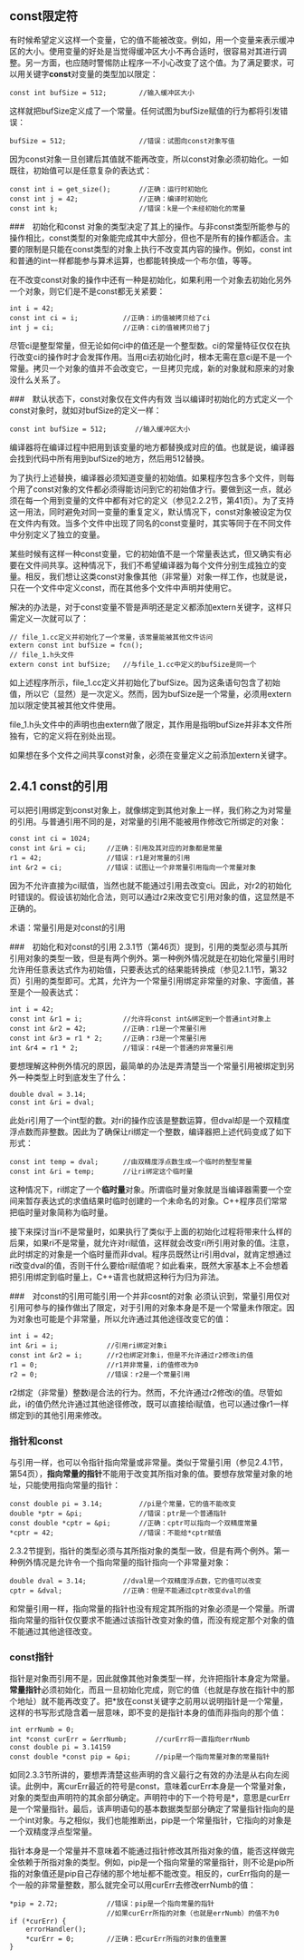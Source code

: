 ## const限定符
有时候希望定义这样一个变量，它的值不能被改变。例如，用一个变量来表示缓冲区的大小。使用变量的好处是当觉得缓冲区大小不再合适时，很容易对其进行调整。另一方面，也应随时警惕防止程序一不小心改变了这个值。为了满足要求，可以用关键字**const**对变量的类型加以限定：
```
const int bufSize = 512;        //输入缓冲区大小
```
这样就把bufSize定义成了一个常量。任何试图为bufSize赋值的行为都将引发错误：
```
bufSize = 512;                  //错误：试图向const对象写值
```
因为const对象一旦创建后其值就不能再改变，所以const对象必须初始化。一如既往，初始值可以是任意复杂的表达式：
```
const int i = get_size();       //正确：运行时初始化
const int j = 42;               //正确：编译时初始化
const int k;                    //错误：k是一个未经初始化的常量
```
###　初始化和const
对象的类型决定了其上的操作。与非const类型所能参与的操作相比，const类型的对象能完成其中大部分，但也不是所有的操作都适合。主要的限制是只能在const类型的对象上执行不改变其内容的操作。例如，const int和普通的int一样都能参与算术运算，也都能转换成一个布尔值，等等。

在不改变const对象的操作中还有一种是初始化，如果利用一个对象去初始化另外一个对象，则它们是不是const都无关紧要：
```
int i = 42;
const int ci = i;           //正确：i的值被拷贝给了ci
int j = ci;                 //正确：ci的值被拷贝给了j
```
尽管ci是整型常量，但无论如何ci中的值还是一个整型数。ci的常量特征仅仅在执行改变ci的操作时才会发挥作用。当用ci去初始化j时，根本无需在意ci是不是一个常量。拷贝一个对象的值并不会改变它，一旦拷贝完成，新的对象就和原来的对象没什么关系了。

###　默认状态下，const对象仅在文件内有效
当以编译时初始化的方式定义一个const对象时，就如对bufSize的定义一样：
```
const int bufSize = 512;       //输入缓冲区大小
```
编译器将在编译过程中把用到该变量的地方都替换成对应的值。也就是说，编译器会找到代码中所有用到bufSize的地方，然后用512替换。

为了执行上述替换，编译器必须知道变量的初始值。如果程序包含多个文件，则每个用了const对象的文件都必须得能访问到它的初始值才行。要做到这一点，就必须在每一个用到变量的文件中都有对它的定义（参见2.2.2节，第41页）。为了支持这一用法，同时避免对同一变量的重复定义，默认情况下，const对象被设定为仅在文件内有效。当多个文件中出现了同名的const变量时，其实等同于在不同文件中分别定义了独立的变量。

某些时候有这样一种const变量，它的初始值不是一个常量表达式，但又确实有必要在文件间共享。这种情况下，我们不希望编译器为每个文件分别生成独立的变量。相反，我们想让这类const对象像其他（非常量）对象一样工作，也就是说，只在一个文件中定义const，而在其他多个文件中声明并使用它。

解决的办法是，对于const变量不管是声明还是定义都添加extern关键字，这样只需定义一次就可以了：
```
// file_1.cc定义并初始化了一个常量，该常量能被其他文件访问
extern const int bufSize = fcn();
// file_1.h头文件
extern const int bufSize;   //与file_1.cc中定义的bufSize是同一个
```
如上述程序所示，file_1.cc定义并初始化了bufSize。因为这条语句包含了初始值，所以它（显然）是一次定义。然而，因为bufSize是一个常量，必须用extern加以限定使其被其他文件使用。

file_1.h头文件中的声明也由extern做了限定，其作用是指明bufSize并非本文件所独有，它的定义将在别处出现。

如果想在多个文件之间共享const对象，必须在变量定义之前添加extern关键字。

## 2.4.1 const的引用
可以把引用绑定到const对象上，就像绑定到其他对象上一样，我们称之为对常量的引用。与普通引用不同的是，对常量的引用不能被用作修改它所绑定的对象：
```
const int ci = 1024;
const int &ri = ci;     //正确：引用及其对应的对象都是常量
r1 = 42;                //错误：r1是对常量的引用
int &r2 = ci;           //错误：试图让一个非常量引用指向一个常量对象
```
因为不允许直接为ci赋值，当然也就不能通过引用去改变ci。因此，对r2的初始化时错误的。假设该初始化合法，则可以通过r2来改变它引用对象的值，这显然是不正确的。

术语：常量引用是对const的引用

###　初始化和对const的引用
2.3.1节（第46页）提到，引用的类型必须与其所引用对象的类型一致，但是有两个例外。第一种例外情况就是在初始化常量引用时允许用任意表达式作为初始值，只要表达式的结果能转换成（参见2.1.1节，第32页）引用的类型即可。尤其，允许为一个常量引用绑定非常量的对象、字面值，甚至是个一般表达式：
```
int i = 42;
const int &r1 = i;          //允许将const int&绑定到一个普通int对象上
const int &r2 = 42;         //正确：r1是一个常量引用
const int &r3 = r1 * 2;     //正确：r3是一个常量引用
int &r4 = r1 * 2;           //错误：r4是一个普通的非常量引用
```
要想理解这种例外情况的原因，最简单的办法是弄清楚当一个常量引用被绑定到另外一种类型上时到底发生了什么：
```
double dval = 3.14;
const int &ri = dval;
```
此处ri引用了一个int型的数。对ri的操作应该是整数运算，但dval却是一个双精度浮点数而非整数。因此为了确保让ri绑定一个整数，编译器把上述代码变成了如下形式：
```
const int temp = dval;      //由双精度浮点数生成一个临时的整型常量
const int &ri = temp;       //让ri绑定这个临时量
```
这种情况下，ri绑定了一个**临时量**对象。所谓临时量对象就是当编译器需要一个空间来暂存表达式的求值结果时临时创建的一个未命名的对象。C++程序员们常常把临时量对象简称为临时量。

接下来探讨当ri不是常量时，如果执行了类似于上面的初始化过程将带来什么样的后果，如果ri不是常量，就允许对ri赋值，这样就会改变ri所引用对象的值。注意，此时绑定的对象是一个临时量而非dval。程序员既然让ri引用dval，就肯定想通过ri改变dval的值，否则干什么要给ri赋值呢？如此看来，既然大家基本上不会想着把引用绑定到临时量上，C++语言也就把这种行为归为非法。

###　对const的引用可能引用一个并非cosnt的对象
必须认识到，常量引用仅对引用可参与的操作做出了限定，对于引用的对象本身是不是一个常量未作限定。因为对象也可能是个非常量，所以允许通过其他途径改变它的值：
```
int i = 42;
int &ri = i;            //引用ri绑定对象i
const int &r2 = i;      //r2也绑定对象i，但是不允许通过r2修改i的值
r1 = 0;                 //r1并非常量，i的值修改为0
r2 = 0;                 //错误：r2是一个常量引用
```
r2绑定（非常量）整数i是合法的行为。然而，不允许通过r2修改i的值。尽管如此，i的值仍然允许通过其他途径修改，既可以直接给i赋值，也可以通过像r1一样绑定到i的其他引用来修改。

### 指针和const
与引用一样，也可以令指针指向常量或非常量。类似于常量引用（参见2.4.1节，第54页），**指向常量的指针**不能用于改变其所指对象的值。要想存放常量对象的地址，只能使用指向常量的指针：
```
const double pi = 3.14;         //pi是个常量，它的值不能改变
double *ptr = &pi;              //错误：ptr是一个普通指针
const double *cptr = &pi;       //正确：cptr可以指向一个双精度常量
*cptr = 42;                     //错误：不能给*cptr赋值
```
2.3.2节提到，指针的类型必须与其所指对象的类型一致，但是有两个例外。第一种例外情况是允许令一个指向常量的指针指向一个非常量对象：
```
double dval = 3.14;         //dval是一个双精度浮点数，它的值可以改变
cptr = &dval;               //正确：但是不能通过cptr改变dval的值
```

和常量引用一样，指向常量的指针也没有规定其所指的对象必须是一个常量。所谓指向常量的指针仅仅要求不能通过该指针改变对象的值，而没有规定那个对象的值不能通过其他途径改变。

### const指针
指针是对象而引用不是，因此就像其他对象类型一样，允许把指针本身定为常量。**常量指针**必须初始化，而且一旦初始化完成，则它的值（也就是存放在指针中的那个地址）就不能再改变了。把*放在const关键字之前用以说明指针是一个常量，这样的书写形式隐含着一层意味，即不变的是指针本身的值而非指向的那个值：
```
int errNumb = 0;
int *const curErr = &errNumb;       //curErr将一直指向errNumb
const double pi = 3.14159           
const double *const pip = &pi;      //pip是一个指向常量对象的常量指针
```
如同2.3.3节所讲的，要想弄清楚这些声明的含义最行之有效的办法是从右向左阅读。此例中，离curErr最近的符号是const，意味着curErr本身是一个常量对象，对象的类型由声明符的其余部分确定。声明符中的下一个符号是*，意思是curErr是一个常量指针。最后，该声明语句的基本数据类型部分确定了常量指针指向的是一个int对象。与之相似，我们也能推断出，pip是一个常量指针，它指向的对象是一个双精度浮点型常量。

指针本身是一个常量并不意味着不能通过指针修改其所指对象的值，能否这样做完全依赖于所指对象的类型。例如，pip是一个指向常量的常量指针，则不论是pip所指的对象值还是pip自己存储的那个地址都不能改变。相反的，curErr指向的是一个一般的非常量整数，那么就完全可以用curErr去修改errNumb的值：
```
*pip = 2.72;            //错误：pip是一个指向常量的指针
                        //如果curErr所指的对象（也就是errNumb）的值不为0
if (*curErr) {
    errorHandler();
    *curErr = 0;        //正确：把curErr所指的对象的值重置
}
```
